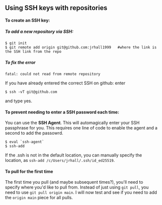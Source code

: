 
## Using SSH keys with repositories
#### To create an SSH key:



##### To add a new repository via SSH:
```
$ git init
$ git remote add origin git@github.com:jrhall1999   #where the link is the SSH link from the repo
```


##### To fix the error
 ```git@github.com: permission denied (publickey).
fatal: could not read from remote repository
```

If you have already entered the correct SSH on github:
enter
```
$ ssh -vT git@github.com
```
and type yes.
#### To prevent needing to enter a SSH password each time:
You can use the **SSH Agent**. This will automagically enter
your SSH passphrase for you. This requires one line
of code to enable the agent and a second to add the passowrd.
```
$ eval `ssh-agent`
$ ssh-add
```
If the .ssh is not in the default location, you can
manually specify the location, as `ssh-add /c/Users/jrhall/.ssh/id_ed25519`.

#### To pull for the first time
The first time you pull (and maybe subsequent times?), you'll need
to specify where you'd like to pull from. Instead of just using `git pull`,
you need to use `git pull origin main`. I will now test
and see if you need to add the `origin main` piece for all pulls. 
